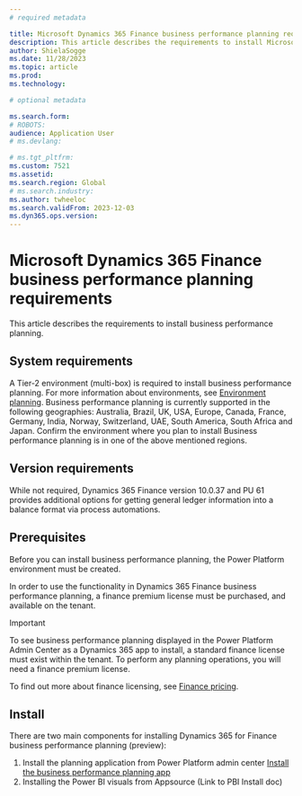 ```yaml
---
# required metadata

title: Microsoft Dynamics 365 Finance business performance planning requirements
description: This article describes the requirements to install Microsoft Dynamics 365 Finance business performance planning.
author: ShielaSogge
ms.date: 11/28/2023
ms.topic: article
ms.prod: 
ms.technology: 

# optional metadata

ms.search.form: 
# ROBOTS: 
audience: Application User
# ms.devlang: 

# ms.tgt_pltfrm: 
ms.custom: 7521
ms.assetid: 
ms.search.region: Global
# ms.search.industry: 
ms.author: twheeloc
ms.search.validFrom: 2023-12-03
ms.dyn365.ops.version: 
---
```

# Microsoft Dynamics 365 Finance business performance planning requirements

This article describes the requirements to install business performance planning.

## System requirements

A Tier-2 environment (multi-box) is required to install business performance planning. For more information about environments, see [Environment planning](../../fin-ops-core/fin-ops/imp-lifecycle/environment-planning.md). Business performance planning is currently supported in the following geographies: Australia, Brazil, UK, USA, Europe, Canada, France, Germany, India, Norway, Switzerland, UAE, South America, South Africa and Japan. Confirm the environment where you plan to install Business performance planning is in one of the above mentioned regions.

## Version requirements

While not required, Dynamics 365 Finance version 10.0.37 and PU 61 provides additional options for getting general ledger information into a balance format via process automations.

## Prerequisites

Before you can install business performance planning, the Power Platform environment must be created.

In order to use the functionality in Dynamics 365 Finance business performance planning, a finance premium license must be purchased, and available on the tenant.

>[!Important]
>To see business performance planning displayed in the Power Platform Admin Center as a Dynamics 365 app to install, a standard finance license must exist within the tenant. To perform any planning operations, you will need a finance premium license.

To find out more about finance licensing, see [Finance pricing](https://dynamics.microsoft.com/finance/pricing/).

## Install

There are two main components for installing Dynamics 365 for Finance business performance planning (preview):

1.  Install the planning application from Power Platform admin center [Install the business performance planning app](bpp-App-install.md)
2.  Installing the Power BI visuals from Appsource (Link to PBI Install doc)

